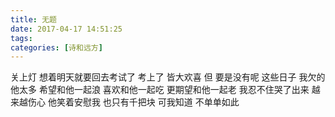 ```yaml
---
title: 无题
date: 2017-04-17 14:51:25
tags: 
categories: [诗和远方]
---
```


关上灯
想着明天就要回去考试了
考上了
皆大欢喜
但 要是没有呢
这些日子 我欠的他太多
希望和他一起浪
喜欢和他一起吃
更期望和他一起老
我忍不住哭了出来
越来越伤心
他笑着安慰我
也只有千把块
可我知道 不单单如此

